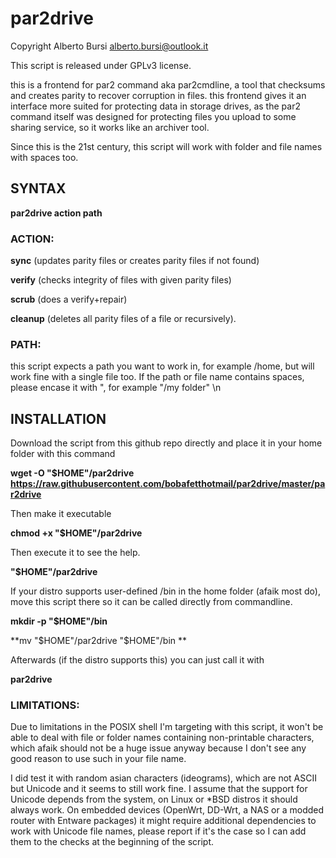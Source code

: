 # par2drive
Copyright Alberto Bursi <alberto.bursi@outlook.it>

This script is released under GPLv3 license.

this is a frontend for par2 command aka par2cmdline,
a tool that checksums and creates parity to recover corruption in files.
this frontend gives it an interface more suited for protecting data
in storage drives, as the par2 command itself was designed for protecting files
you upload to some sharing service, so it works like an archiver tool.

Since this is the 21st century, this script will work with folder
and file names with spaces too.

## SYNTAX
**par2drive action path**

### ACTION:
**sync** (updates parity files or creates parity files if not found)

**verify** (checks integrity of files with given parity files)

**scrub** (does a verify+repair)

**cleanup** (deletes all parity files of a file or recursively).

### PATH:
this script expects a path you want to work in, for example /home, but will work fine with a single file too.
If the path or file name contains spaces, please encase it with ", for example "/my folder" \n

## INSTALLATION

Download the script from this github repo directly and place it in your home folder with this command

**wget -O "$HOME"/par2drive https://raw.githubusercontent.com/bobafetthotmail/par2drive/master/par2drive**

Then make it executable

**chmod +x "$HOME"/par2drive**

Then execute it to see the help.

**"$HOME"/par2drive**

If your distro supports user-defined /bin in the home folder (afaik most do), move this script there
so it can be called directly from commandline.

**mkdir -p "$HOME"/bin**

**mv "$HOME"/par2drive "$HOME"/bin **

Afterwards (if the distro supports this) you can just call it with

**par2drive**


### LIMITATIONS:

Due to limitations in the POSIX shell I'm targeting with this script, it won't be able to deal with file or folder names containing
non-printable characters, which afaik should not be a huge issue anyway because I don't see any good reason to use such in your file name.

I did test it with random asian characters (ideograms), which are not ASCII but Unicode and it seems to still work fine.
I assume that the support for Unicode depends from the system, on Linux or *BSD distros it should always work.
On embedded devices (OpenWrt, DD-Wrt, a NAS or a modded router with Entware packages) it might require additional dependencies
to work with Unicode file names, please report if it's the case so I can add them to the checks at the beginning of the script.